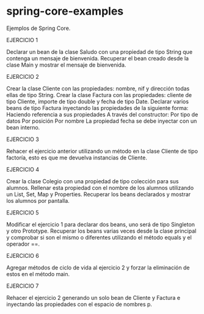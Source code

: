 # spring-core-examples
Ejemplos de Spring Core.


EJERCICIO 1

Declarar un bean de la clase Saludo con una propiedad de tipo String que contenga un mensaje de bienvenida.
Recuperar el bean creado desde la clase Main y mostrar el mensaje de bienvenida.


EJERCICIO 2

Crear la clase Cliente con las propiedades: nombre, nif y dirección todas ellas de tipo String.
Crear la clase Factura con las propiedades: cliente de tipo Cliente, importe de tipo double y fecha de tipo Date.
Declarar varios beans de tipo Factura inyectando las propiedades de la siguiente forma:
	Haciendo referencia a sus propiedades
	A través del constructor:
		Por tipo de datos
		Por posición
		Por nombre
La propiedad fecha se debe inyectar con un bean interno.


EJERCICIO 3

Rehacer el ejercicio anterior utilizando un método en la clase Cliente de tipo factoría, esto es que me devuelva instancias de Cliente.


EJERCICIO 4

Crear la clase Colegio con una propiedad de tipo colección para sus alumnos. Rellenar esta propiedad con el nombre de los alumnos utilizando un List, Set, Map y Properties.
Recuperar los beans declarados y mostrar los alumnos por pantalla.


EJERCICIO 5

Modificar el ejercicio 1 para declarar dos beans, uno será de tipo Singleton y otro Prototype.
Recuperar los beans varias veces desde la clase principal y comprobar si son el mismo o diferentes utilizando el método equals y el operador ==.


EJERCICIO 6

Agregar métodos de ciclo de vida al ejercicio 2 y forzar la eliminación de estos en el método main.


EJERCICIO 7

Rehacer el ejercicio 2 generando un solo bean de Cliente y Factura e inyectando las propiedades con el espacio de nombres p.

